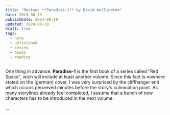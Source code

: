 ```yaml
---
title: "Review: **Paradise-1** by David Wellington"
date: 2024-08-19
publishDate: 2024-08-19
updated: 2024-08-19
draft: true
tags:
  - note
  - unfinished
  - review
  - books
  - reading
---
```

 
One thing in advance: **Paradise-1** is the first book of a series called "Red Space", wich will include at least another volume. Since this fact is nowhere stated on the (german) cover, I was very surprised by the cliffhanger end which occurs perceived minutes before the story's culmination point. 
As many storylines already feel completed, I assume that a bunch of new characters has to be introduced in the next volume.

...